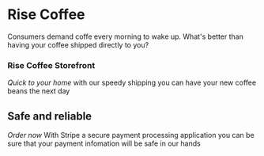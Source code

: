 # Rise Coffee

Consumers demand coffe every morning to wake up. What's better than having your coffee shipped directly to you?

### Rise Coffee Storefront
_Quick to your home_
with our speedy shipping you can have your new coffee beans the next day

## Safe and reliable
_Order now_
With Stripe a secure payment processing application you can be sure that your payment infomation will be safe in our hands